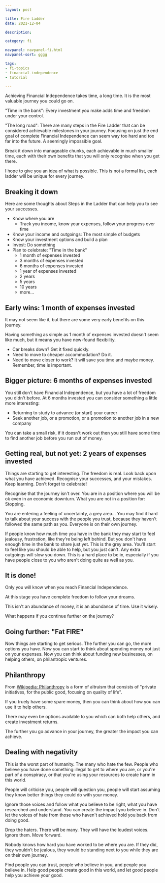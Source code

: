 ```yaml
---
layout: post

title: Fire Ladder
date: 2021-12-04

description:

category: fi

navpanel: navpanel-fi.html
navpanel-sort: gggg

tags:
- fi-topics
- financial-independence
- tutorial

---
```


Achieving Financial Independence takes time, a long time. It is the most valuable journey you could go on.

"Time in the bank": Every investment you make adds time and freedom under your control.

"The long road": There are many steps in the Fire Ladder that can be considered achievable milestones in your journey. Focusing on just the end goal of complete Financial Independence can seem way too hard and too far into the future. A seemingly impossible goal.

Break it down into manageable chunks, each achievable in much smaller time, each with their own benefits that you will only recognise when you get there.

I hope to give you an idea of what is possible. This is not a formal list, each ladder will be unique for every journey.

## Breaking it down

Here are some thoughts about Steps in the Ladder that can help you to see your successes.

* Know where you are
  * Track you income, know your expenses, follow your progress over time
* Know your income and outgoings: The most simple of budgets
* Know your investment options and build a plan
* Invest: Do something
* Plan to celebrate: "Time in the bank"
  * 1 month of expenses invested
  * 3 months of expenses invested
  * 6 months of expenses invested
  * 1 year of expenses invested
  * 2 years
  * 5 years
  * 10 years
  * more...

## Early wins: 1 month of expenses invested

It may not seem like it, but there are some very early benefits on this journey.

Having something as simple as 1 month of expenses invested doesn't seem like much, but it means you have new-found flexibility.
* Car breaks down? Get it fixed quickly.
* Need to move to cheaper accommodation? Do it.
* Need to move closer to work? It will save you time and maybe money. Remember, time is important.

## Bigger picture: 6 months of expenses invested

You still don't have Financial Independence, but you have a lot of freedom you didn't before. At 6 months invested you can consider something a little more interesting:
* Returning to study to advance (or start) your career
* Seek another job, or a promotion, or a promotion to another job in a new company

You can take a small risk, if it doesn't work out then you still have some time to find another job before you run out of money.

## Getting real, but not yet: 2 years of expenses invested

Things are starting to get interesting. The freedom is real. Look back upon what you have achieved. Recognise your successes, and your mistakes. Keep learning. Don't forget to celebrate!

Recognise that the journey isn't over. You are in a position where you will be ok even in an economic downturn. What you are not in a position for: Stopping.

You are entering a feeling of uncertainty, a grey area... You may find it hard to talk about your success with the people you trust, because they haven't followed the same path as you. Everyone is on their own journey.

If people know how much time you have in the bank they may start to feel jealousy, frustration, like they're being left behind. But you don't have enough time in the bank to share just yet. This is the grey area. You'll start to feel like you should be able to help, but you just can't. Any extra outgoings will slow you down. This is a hard place to be in, especially if you have people close to you who aren't doing quite as well as you.

## It is done!

Only you will know when you reach Financial Independence.

At this stage you have complete freedom to follow your dreams.

This isn't an abundance of money, it is an abundance of time. Use it wisely.

What happens if you continue further on the journey?

## Going further: "Fat FIRE"

Now things are starting to get serious. The further you can go, the more options you have. Now you can start to think about spending money not just on your expenses. Now you can think about funding new businesses, on helping others, on philantropic ventures.

## Philanthropy

From [Wikipedia: Philanthropy](https://en.wikipedia.org/wiki/Philanthropy) is a form of altruism that consists of "private initiatives, for the public good, focusing on quality of life".

If you truely have some spare money, then you can think about how you can use it to help others.

There may even be options available to you which can both help others, and create investment returns.

The further you go advance in your journey, the greater the impact you can achieve.

## Dealing with negativity

This is the worst part of humanity. The many who hate the few. People who believe you have done something illegal to get to where you are, or you're part of a conspiracy, or that you're using your resources to create harm in this world.

People will criticise you, people will question you, people will start assuming they know better things they could do with your money.

Ignore those voices and follow what you believe to be right, what you have researched and understand. You can create the impact you believe in. Don't let the voices of hate from those who haven't achieved hold you back from doing good.

Drop the haters. There will be many. They will have the loudest voices. Ignore them. Move forward.

Nobody knows how hard you have worked to be where you are. If they did, they wouldn't be jealous, they would be standing next to you while they are on their own journey.

Find people you can trust, people who believe in you, and people you believe in. Help good people create good in this world, and let good people help you achieve your good.
